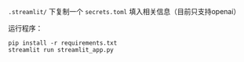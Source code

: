 `.streamlit/` 下复制一个 `secrets.toml` 填入相关信息（目前只支持openai）

运行程序：

```
pip install -r requirements.txt
streamlit run streamlit_app.py
```
